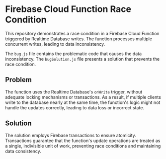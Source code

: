 # Firebase Cloud Function Race Condition

This repository demonstrates a race condition in a Firebase Cloud Function triggered by Realtime Database writes. The function processes multiple concurrent writes, leading to data inconsistency.

The `bug.js` file contains the problematic code that causes the data inconsistency. The `bugSolution.js` file presents a solution that prevents the race condition.

## Problem

The function uses the Realtime Database's `onWrite` trigger, without adequate locking mechanisms or transactions. As a result, if multiple clients write to the database nearly at the same time, the function's logic might not handle the updates correctly, leading to data loss or incorrect state. 

## Solution

The solution employs Firebase transactions to ensure atomicity.  Transactions guarantee that the function's update operations are treated as a single, indivisible unit of work, preventing race conditions and maintaining data consistency.